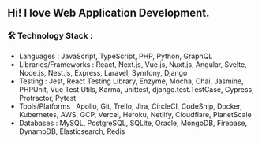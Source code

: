 ## Hi! I love Web Application Development.

### :hammer_and_wrench: Technology Stack :

- Languages : JavaScript, TypeScript, PHP, Python, GraphQL
- Libraries/Frameworks : React, Next.js, Vue.js, Nuxt.js, Angular, Svelte, Node.js, Nest.js, Express, Laravel, Symfony, Django
- Testing : Jest, React Testing Library, Enzyme, Mocha, Chai, Jasmine, PHPUnit, Vue Test Utils, Karma, unittest, django.test.TestCase, Cypress, Protractor, Pytest
- Tools/Platforms : Apollo, Git, Trello, Jira, CircleCI, CodeShip, Docker, Kubernetes, AWS, GCP, Vercel, Heroku, Netlify, Cloudflare, PlanetScale
- Databases : MySQL, PostgreSQL, SQLite, Oracle, MongoDB, Firebase, DynamoDB, Elasticsearch, Redis
